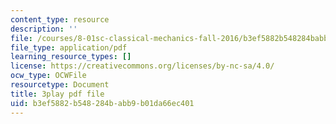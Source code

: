```yaml
---
content_type: resource
description: ''
file: /courses/8-01sc-classical-mechanics-fall-2016/b3ef5882b548284babb9b01da66ec401_UPnqIKBAMaQ.pdf
file_type: application/pdf
learning_resource_types: []
license: https://creativecommons.org/licenses/by-nc-sa/4.0/
ocw_type: OCWFile
resourcetype: Document
title: 3play pdf file
uid: b3ef5882-b548-284b-abb9-b01da66ec401
---
```


